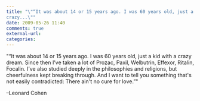 ```yaml
---
title: "\"“It was about 14 or 15 years ago. I was 60 years old, just a kid with a
crazy...\""
date: 2009-05-26 11:40
comments: true
external-url:
categories:
---
```

"“It was about 14 or 15 years ago. I was 60 years old, just a kid with a crazy dream. Since then I’ve taken a lot of Prozac, Paxil, Welbutrin, Effexor, Ritalin, Focalin. I’ve also studied deeply in the philosophies and religions, but cheerfulness kept breaking through. And I want to tell you something that's not easily contradicted: There ain't no cure for love.”"

–Leonard Cohen
